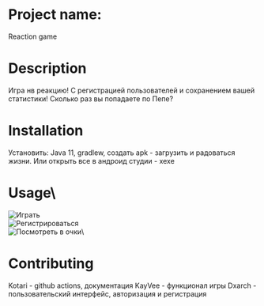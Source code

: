 ﻿# Project name:
 Reaction game
 # Description
 Игра нв реакцию! С регистрацией пользователей и сохранением вашей статистики! Сколько раз вы попадаете по Пепе?
 # Installation
 Установить: Java 11, gradlew, создать apk - загрузить и радоваться жизни. Или открыть все в андроид студии - хехе
 # Usage\
![Играть](https://user-images.githubusercontent.com/74289570/207289336-4a90afc1-3953-4274-b880-424ec5f9885c.jpg)\
![Регистрироваться](https://user-images.githubusercontent.com/74289570/207289346-6fbf9151-e587-4af0-bee2-e6fdce4cbbf5.jpg)\
![Посмотреть в очки](https://user-images.githubusercontent.com/74289570/207289349-a94f1726-85b7-4c30-ab2a-ea881ea89be5.jpg)\
 # Contributing
Kotari - github actions, документация
KayVee - функционал игры
Dxarch - пользовательский интерфейс, авторизация и регистрация


